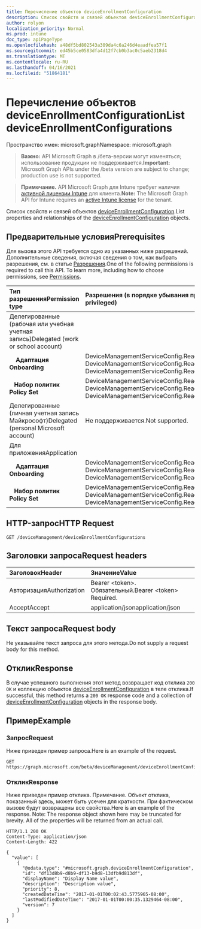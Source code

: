 ```yaml
---
title: Перечисление объектов deviceEnrollmentConfiguration
description: Список свойств и связей объектов deviceEnrollmentConfiguration.
author: rolyon
localization_priority: Normal
ms.prod: intune
doc_type: apiPageType
ms.openlocfilehash: a48df5bd802543a309da4c6a246d4eaadfea57f1
ms.sourcegitcommit: ed45b5ce0583dfa4d12f7cb0b3ac0c5aeb2318d4
ms.translationtype: MT
ms.contentlocale: ru-RU
ms.lasthandoff: 04/16/2021
ms.locfileid: "51864181"
---
```

# <a name="list-deviceenrollmentconfigurations"></a><span data-ttu-id="901a9-103">Перечисление объектов deviceEnrollmentConfiguration</span><span class="sxs-lookup"><span data-stu-id="901a9-103">List deviceEnrollmentConfigurations</span></span>

<span data-ttu-id="901a9-104">Пространство имен: microsoft.graph</span><span class="sxs-lookup"><span data-stu-id="901a9-104">Namespace: microsoft.graph</span></span>

> <span data-ttu-id="901a9-105">**Важно:** API Microsoft Graph в /бета-версии могут изменяться; использование продукции не поддерживается.</span><span class="sxs-lookup"><span data-stu-id="901a9-105">**Important:** Microsoft Graph APIs under the /beta version are subject to change; production use is not supported.</span></span>

> <span data-ttu-id="901a9-106">**Примечание.** API Microsoft Graph для Intune требует наличия [активной лицензии Intune](https://go.microsoft.com/fwlink/?linkid=839381) для клиента.</span><span class="sxs-lookup"><span data-stu-id="901a9-106">**Note:** The Microsoft Graph API for Intune requires an [active Intune license](https://go.microsoft.com/fwlink/?linkid=839381) for the tenant.</span></span>

<span data-ttu-id="901a9-107">Список свойств и связей объектов [deviceEnrollmentConfiguration](../resources/intune-shared-deviceenrollmentconfiguration.md).</span><span class="sxs-lookup"><span data-stu-id="901a9-107">List properties and relationships of the [deviceEnrollmentConfiguration](../resources/intune-shared-deviceenrollmentconfiguration.md) objects.</span></span>

## <a name="prerequisites"></a><span data-ttu-id="901a9-108">Предварительные условия</span><span class="sxs-lookup"><span data-stu-id="901a9-108">Prerequisites</span></span>
<span data-ttu-id="901a9-p101">Для вызова этого API требуется одно из указанных ниже разрешений. Дополнительные сведения, включая сведения о том, как выбрать разрешения, см. в статье [Разрешения](/graph/permissions-reference).</span><span class="sxs-lookup"><span data-stu-id="901a9-p101">One of the following permissions is required to call this API. To learn more, including how to choose permissions, see [Permissions](/graph/permissions-reference).</span></span>

|<span data-ttu-id="901a9-111">Тип разрешения</span><span class="sxs-lookup"><span data-stu-id="901a9-111">Permission type</span></span>|<span data-ttu-id="901a9-112">Разрешения (в порядке убывания привилегий)</span><span class="sxs-lookup"><span data-stu-id="901a9-112">Permissions (from most to least privileged)</span></span>|
|:---|:---|
|<span data-ttu-id="901a9-113">Делегированные (рабочая или учебная учетная запись)</span><span class="sxs-lookup"><span data-stu-id="901a9-113">Delegated (work or school account)</span></span>||
| <span data-ttu-id="901a9-114">&nbsp; &nbsp; **Адаптация**</span><span class="sxs-lookup"><span data-stu-id="901a9-114">&nbsp; &nbsp; **Onboarding**</span></span> | <span data-ttu-id="901a9-115">DeviceManagementServiceConfig.ReadWrite.All, DeviceManagementServiceConfig.Read.All</span><span class="sxs-lookup"><span data-stu-id="901a9-115">DeviceManagementServiceConfig.ReadWrite.All, DeviceManagementServiceConfig.Read.All</span></span>|
| <span data-ttu-id="901a9-116">&nbsp;&nbsp; **Набор политик**</span><span class="sxs-lookup"><span data-stu-id="901a9-116">&nbsp; &nbsp; **Policy Set**</span></span>| <span data-ttu-id="901a9-117">DeviceManagementServiceConfig.ReadWrite.All, DeviceManagementServiceConfig.Read.All</span><span class="sxs-lookup"><span data-stu-id="901a9-117">DeviceManagementServiceConfig.ReadWrite.All, DeviceManagementServiceConfig.Read.All</span></span>|
|<span data-ttu-id="901a9-118">Делегированные (личная учетная запись Майкрософт)</span><span class="sxs-lookup"><span data-stu-id="901a9-118">Delegated (personal Microsoft account)</span></span>|<span data-ttu-id="901a9-119">Не поддерживается.</span><span class="sxs-lookup"><span data-stu-id="901a9-119">Not supported.</span></span>|
|<span data-ttu-id="901a9-120">Для приложения</span><span class="sxs-lookup"><span data-stu-id="901a9-120">Application</span></span>||
| <span data-ttu-id="901a9-121">&nbsp; &nbsp; **Адаптация**</span><span class="sxs-lookup"><span data-stu-id="901a9-121">&nbsp; &nbsp; **Onboarding**</span></span> | <span data-ttu-id="901a9-122">DeviceManagementServiceConfig.ReadWrite.All, DeviceManagementServiceConfig.Read.All</span><span class="sxs-lookup"><span data-stu-id="901a9-122">DeviceManagementServiceConfig.ReadWrite.All, DeviceManagementServiceConfig.Read.All</span></span>|
| <span data-ttu-id="901a9-123">&nbsp;&nbsp; **Набор политик**</span><span class="sxs-lookup"><span data-stu-id="901a9-123">&nbsp; &nbsp; **Policy Set**</span></span> | <span data-ttu-id="901a9-124">DeviceManagementServiceConfig.ReadWrite.All, DeviceManagementServiceConfig.Read.All</span><span class="sxs-lookup"><span data-stu-id="901a9-124">DeviceManagementServiceConfig.ReadWrite.All, DeviceManagementServiceConfig.Read.All</span></span>|

## <a name="http-request"></a><span data-ttu-id="901a9-125">HTTP-запрос</span><span class="sxs-lookup"><span data-stu-id="901a9-125">HTTP Request</span></span>
<!-- {
  "blockType": "ignored"
}
-->
``` http
GET /deviceManagement/deviceEnrollmentConfigurations
```

## <a name="request-headers"></a><span data-ttu-id="901a9-126">Заголовки запроса</span><span class="sxs-lookup"><span data-stu-id="901a9-126">Request headers</span></span>
|<span data-ttu-id="901a9-127">Заголовок</span><span class="sxs-lookup"><span data-stu-id="901a9-127">Header</span></span>|<span data-ttu-id="901a9-128">Значение</span><span class="sxs-lookup"><span data-stu-id="901a9-128">Value</span></span>|
|:---|:---|
|<span data-ttu-id="901a9-129">Авторизация</span><span class="sxs-lookup"><span data-stu-id="901a9-129">Authorization</span></span>|<span data-ttu-id="901a9-130">Bearer &lt;token&gt;. Обязательный.</span><span class="sxs-lookup"><span data-stu-id="901a9-130">Bearer &lt;token&gt; Required.</span></span>|
|<span data-ttu-id="901a9-131">Accept</span><span class="sxs-lookup"><span data-stu-id="901a9-131">Accept</span></span>|<span data-ttu-id="901a9-132">application/json</span><span class="sxs-lookup"><span data-stu-id="901a9-132">application/json</span></span>|

## <a name="request-body"></a><span data-ttu-id="901a9-133">Текст запроса</span><span class="sxs-lookup"><span data-stu-id="901a9-133">Request body</span></span>
<span data-ttu-id="901a9-134">Не указывайте текст запроса для этого метода.</span><span class="sxs-lookup"><span data-stu-id="901a9-134">Do not supply a request body for this method.</span></span>

## <a name="response"></a><span data-ttu-id="901a9-135">Отклик</span><span class="sxs-lookup"><span data-stu-id="901a9-135">Response</span></span>
<span data-ttu-id="901a9-136">В случае успешного выполнения этот метод возвращает код отклика `200 OK` и коллекцию объектов [deviceEnrollmentConfiguration](../resources/intune-shared-deviceenrollmentconfiguration.md) в теле отклика.</span><span class="sxs-lookup"><span data-stu-id="901a9-136">If successful, this method returns a `200 OK` response code and a collection of [deviceEnrollmentConfiguration](../resources/intune-shared-deviceenrollmentconfiguration.md) objects in the response body.</span></span>

## <a name="example"></a><span data-ttu-id="901a9-137">Пример</span><span class="sxs-lookup"><span data-stu-id="901a9-137">Example</span></span>

### <a name="request"></a><span data-ttu-id="901a9-138">Запрос</span><span class="sxs-lookup"><span data-stu-id="901a9-138">Request</span></span>
<span data-ttu-id="901a9-139">Ниже приведен пример запроса.</span><span class="sxs-lookup"><span data-stu-id="901a9-139">Here is an example of the request.</span></span>
``` http
GET https://graph.microsoft.com/beta/deviceManagement/deviceEnrollmentConfigurations
```

### <a name="response"></a><span data-ttu-id="901a9-140">Отклик</span><span class="sxs-lookup"><span data-stu-id="901a9-140">Response</span></span>
<span data-ttu-id="901a9-p102">Ниже приведен пример отклика. Примечание. Объект отклика, показанный здесь, может быть усечен для краткости. При фактическом вызове будут возвращены все свойства.</span><span class="sxs-lookup"><span data-stu-id="901a9-p102">Here is an example of the response. Note: The response object shown here may be truncated for brevity. All of the properties will be returned from an actual call.</span></span>
``` http
HTTP/1.1 200 OK
Content-Type: application/json
Content-Length: 422

{
  "value": [
    {
      "@odata.type": "#microsoft.graph.deviceEnrollmentConfiguration",
      "id": "df13d8b9-d8b9-df13-b9d8-13dfb9d813df",
      "displayName": "Display Name value",
      "description": "Description value",
      "priority": 8,
      "createdDateTime": "2017-01-01T00:02:43.5775965-08:00",
      "lastModifiedDateTime": "2017-01-01T00:00:35.1329464-08:00",
      "version": 7
    }
  ]
}
```







